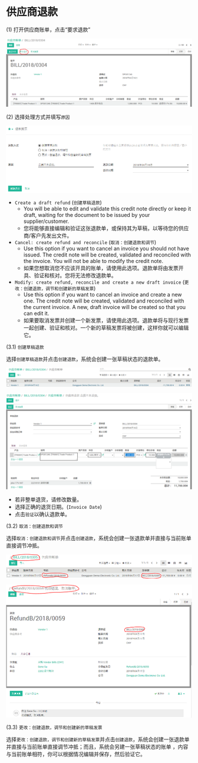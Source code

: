 # 供应商退款

(1) 打开供应商账单，点击“要求退款”

![供应商退款](_images/vendor_refund_bill.PNG)

(2) 选择处理方式并填写`原因`

![供应商退款](_images/vendor_refund_bill2.PNG)

* `Create a draft refund` (`创建草稿退款`)
  * You will be able to edit and validate this credit note directly or keep it draft, waiting for the document to be issued by your supplier/customer.
  * 您将能够直接编辑和验证这张退款单，或保持其为草稿，以等待您的供应商/客户先发出文件。
* `Cancel: create refund and reconcile` (`取消：创建退款和调节`)
  * Use this option if you want to cancel an invoice you should not have issued. The credit note will be created, validated and reconciled with the invoice. You will not be able to modify the credit note.
  * 如果您想取消您不应该开具的账单，请使用此选项。退款单将由发票开具、验证和核对。您将无法修改退款单。
* `Modify: create refund, reconcile and create a new draft invoice` (`更改：创建退款，调节和创建新的草稿发票`)
  * Use this option if you want to cancel an invoice and create a new one. The credit note will be created, validated and reconciled with the current invoice. A new, draft invoice will be created so that you can edit it.
  * 如果要取消发票并创建一个新发票，请使用此选项。退款单将与现行发票一起创建、验证和核对。一个新的草稿发票将被创建，这样你就可以编辑它。

(3.1) `创建草稿退款`

选择`创建草稿退款`并点击`创建退款`，系统会创建一张草稿状态的退款单。

![供应商退款](_images/vendor_refund_bill31.PNG)

![供应商退款](_images/vendor_refund_bill32.PNG)

* 若非整单退货，请修改数量。
* 选择正确的退货日期。(`Invoice Date`)
* 点击`验证`以确认退款单。

(3.2) `取消：创建退款和调节`

选择`取消：创建退款和调节`并点击`创建退款`，系统会创建一张退款单并直接与当前账单直接调节冲抵。

![供应商退款](_images/vendor_refund_bill33.PNG)

![供应商退款](_images/vendor_refund_bill34.PNG)

(3.3) `更改：创建退款，调节和创建新的草稿发票`

选择`更改：创建退款，调节和创建新的草稿发票`并点击`创建退款`，系统会创建一张退款单并直接与当前账单直接调节冲抵；而且，系统会另建一张草稿状态的账单 ，内容与当前账单相符，你可以根据情况编辑并保存，然后验证它。